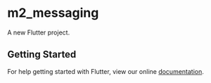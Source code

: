 # m2_messaging

A new Flutter project.

## Getting Started

For help getting started with Flutter, view our online
[documentation](https://flutter.io/).
